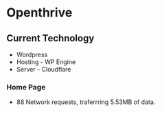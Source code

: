 # Openthrive

## Current Technology
- Wordpress
- Hosting - WP Engine
- Server - Cloudflare

### Home Page
- 88 Network requests, traferrring 5.53MB of data.
